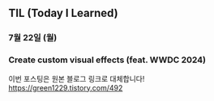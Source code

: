 ## TIL (Today I Learned)

### 7월 22일 (월)    
### Create custom visual effects (feat. WWDC 2024)     
이번 포스팅은 원본 블로그 링크로 대체합니다!   
https://green1229.tistory.com/492       